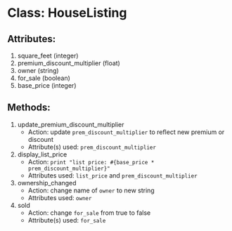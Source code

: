 # Class: HouseListing

## Attributes:

1. square_feet (integer)
2. premium_discount_multiplier (float)
3. owner (string)
4. for_sale (boolean)
5. base_price (integer)

## Methods:

1. update_premium_discount_multiplier
    - Action: update `prem_discount_multiplier` to reflect new premium or discount
    - Attribute(s) used: `prem_discount_multiplier`
2. display_list_price
    - Action: `print "list price: #{base_price * prem_discount_multiplier}"`
    - Attributes used: `list_price` and `prem_discount_multiplier`
3. ownership_changed
    - Action: change name of `owner` to new string
    - Attributes used: `owner`
4. sold
    - Action: change `for_sale` from true to false
    - Attribute(s) used: `for_sale`
